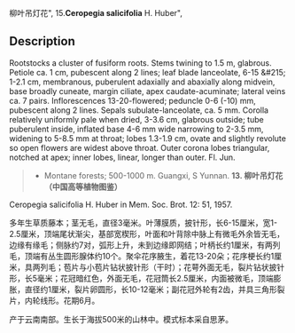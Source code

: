 柳叶吊灯花",
15.**Ceropegia salicifolia** H. Huber",

## Description
Rootstocks a cluster of fusiform roots. Stems twining to 1.5 m, glabrous. Petiole ca. 1 cm, pubescent along 2 lines; leaf blade lanceolate, 6-15 &amp;#215; 1-2.1 cm, membranous, puberulent adaxially and abaxially along midvein, base broadly cuneate, margin ciliate, apex caudate-acuminate; lateral veins ca. 7 pairs. Inflorescences 13-20-flowered; peduncle 0-6 (-10) mm, pubescent along 2 lines. Sepals subulate-lanceolate, ca. 5 mm. Corolla relatively uniformly pale when dried, 3-3.6 cm, glabrous outside; tube puberulent inside, inflated base 4-6 mm wide narrowing to 2-3.5 mm, widening to 5-8.5 mm at throat; lobes 1.3-1.9 cm, ovate and slightly revolute so open flowers are widest above throat. Outer corona lobes triangular, notched at apex; inner lobes, linear, longer than outer. Fl. Jun.

> * Montane forests; 500-1000 m. Guangxi, S Yunnan.
**13. 柳叶吊灯花（中国高等植物图鉴）**

Ceropegia salicifolia H. Huber in Mem. Soc. Brot. 12: 51, 1957.

多年生草质藤本；茎无毛，直径3毫米。叶薄膜质，披针形，长6-15厘米，宽1-2.5厘米，顶端尾状渐尖，基部宽楔形，叶面和叶背除中脉上有微毛外余皆无毛，边缘有缘毛；侧脉约7对，弧形上升，未到边缘即网结；叶柄长约1厘米，有两列毛，顶端有丛生圆形腺体约10个。聚伞花序腋生，着花13-20朵；花序梗长约1厘米，具两列毛；苞片与小苞片钻状披针形（干时）；花萼外面无毛，裂片钻状披针形，长5毫米；花冠暗红色，外面无毛，花冠筒长2.5厘米，内面被微毛，顶端膨胀，直径约1厘米，裂片卵圆形，长10-12毫米；副花冠外轮有2齿，并具三角形裂片，内轮线形。花期6月。

产于云南南部。生长于海拔500米的山林中。模式标本采自思茅。
